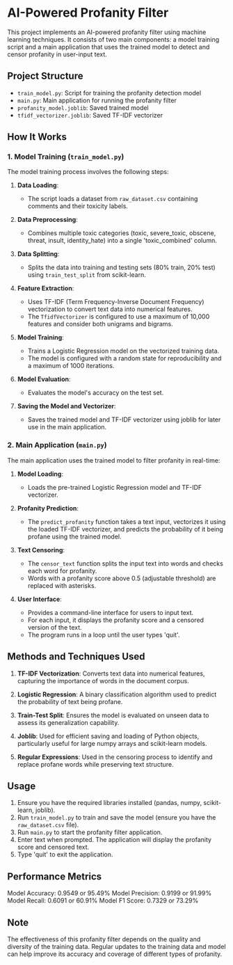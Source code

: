 # AI-Powered Profanity Filter

This project implements an AI-powered profanity filter using machine learning techniques. It consists of two main components: a model training script and a main application that uses the trained model to detect and censor profanity in user-input text.

## Project Structure

- `train_model.py`: Script for training the profanity detection model
- `main.py`: Main application for running the profanity filter
- `profanity_model.joblib`: Saved trained model
- `tfidf_vectorizer.joblib`: Saved TF-IDF vectorizer

## How It Works

### 1. Model Training (`train_model.py`)

The model training process involves the following steps:

1. **Data Loading**: 
   - The script loads a dataset from `raw_dataset.csv` containing comments and their toxicity labels.

2. **Data Preprocessing**:
   - Combines multiple toxic categories (toxic, severe_toxic, obscene, threat, insult, identity_hate) into a single 'toxic_combined' column.

3. **Data Splitting**:
   - Splits the data into training and testing sets (80% train, 20% test) using `train_test_split` from scikit-learn.

4. **Feature Extraction**:
   - Uses TF-IDF (Term Frequency-Inverse Document Frequency) vectorization to convert text data into numerical features.
   - The `TfidfVectorizer` is configured to use a maximum of 10,000 features and consider both unigrams and bigrams.

5. **Model Training**:
   - Trains a Logistic Regression model on the vectorized training data.
   - The model is configured with a random state for reproducibility and a maximum of 1000 iterations.

6. **Model Evaluation**:
   - Evaluates the model's accuracy on the test set.

7. **Saving the Model and Vectorizer**:
   - Saves the trained model and TF-IDF vectorizer using joblib for later use in the main application.

### 2. Main Application (`main.py`)

The main application uses the trained model to filter profanity in real-time:

1. **Model Loading**:
   - Loads the pre-trained Logistic Regression model and TF-IDF vectorizer.

2. **Profanity Prediction**:
   - The `predict_profanity` function takes a text input, vectorizes it using the loaded TF-IDF vectorizer, and predicts the probability of it being profane using the trained model.

3. **Text Censoring**:
   - The `censor_text` function splits the input text into words and checks each word for profanity.
   - Words with a profanity score above 0.5 (adjustable threshold) are replaced with asterisks.

4. **User Interface**:
   - Provides a command-line interface for users to input text.
   - For each input, it displays the profanity score and a censored version of the text.
   - The program runs in a loop until the user types 'quit'.

## Methods and Techniques Used

1. **TF-IDF Vectorization**: Converts text data into numerical features, capturing the importance of words in the document corpus.

2. **Logistic Regression**: A binary classification algorithm used to predict the probability of text being profane.

3. **Train-Test Split**: Ensures the model is evaluated on unseen data to assess its generalization capability.

4. **Joblib**: Used for efficient saving and loading of Python objects, particularly useful for large numpy arrays and scikit-learn models.

5. **Regular Expressions**: Used in the censoring process to identify and replace profane words while preserving text structure.

## Usage

1. Ensure you have the required libraries installed (pandas, numpy, scikit-learn, joblib).
2. Run `train_model.py` to train and save the model (ensure you have the `raw_dataset.csv` file).
3. Run `main.py` to start the profanity filter application.
4. Enter text when prompted. The application will display the profanity score and censored text.
5. Type 'quit' to exit the application.

## Performance Metrics
Model Accuracy: 0.9549 or 95.49%
Model Precision: 0.9199 or 91.99%
Model Recall: 0.6091 or 60.91%
Model F1 Score: 0.7329 or 73.29%

## Note

The effectiveness of this profanity filter depends on the quality and diversity of the training data. Regular updates to the training data and model can help improve its accuracy and coverage of different types of profanity.

